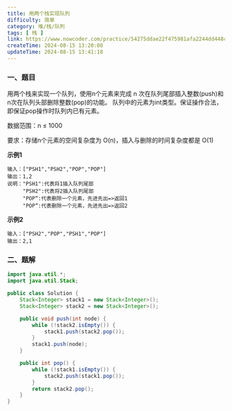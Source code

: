```yaml
---
title: 用两个栈实现队列
difficulty: 简单
category: 堆/栈/队列
tags: [ 栈 ]
link: https://www.nowcoder.com/practice/54275ddae22f475981afa2244dd448c6
createTime: 2024-08-15 13:20:08
updateTime: 2024-08-15 13:41:18
---
```


### 一、题目

用两个栈来实现一个队列，使用n个元素来完成 n 次在队列尾部插入整数(push)和n次在队列头部删除整数(pop)的功能。 队列中的元素为int类型。保证操作合法，即保证pop操作时队列内已有元素。

数据范围：n ≤ 1000

要求：存储n个元素的空间复杂度为 O(n)，插入与删除的时间复杂度都是 O(1)

**示例1**

```
输入：["PSH1","PSH2","POP","POP"]
输出：1,2
说明："PSH1":代表将1插入队列尾部
     "PSH2":代表将2插入队列尾部
     "POP“:代表删除一个元素，先进先出=>返回1
     "POP“:代表删除一个元素，先进先出=>返回2   
```

**示例2**

```
输入：["PSH2","POP","PSH1","POP"]
输出：2,1
```

### 二、题解

```java
import java.util.*;
import java.util.Stack;

public class Solution {
    Stack<Integer> stack1 = new Stack<Integer>();
    Stack<Integer> stack2 = new Stack<Integer>();

    public void push(int node) {
        while (!stack2.isEmpty()) {
            stack1.push(stack2.pop());
        }
        stack1.push(node);
    }

    public int pop() {
        while (!stack1.isEmpty()) {
            stack2.push(stack1.pop());
        }
        return stack2.pop();
    }
}
```